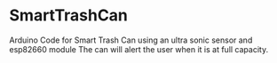 # SmartTrashCan
Arduino Code for Smart Trash Can using an ultra sonic sensor and esp82660 module
The can will alert the user when it is at full capacity.
